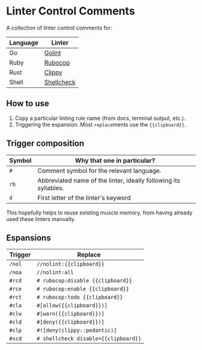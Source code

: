 # Linter Control Comments

A collection of linter control comments for:

Language | Linter
-- | --
Go | [Golint](https://golangci-lint.run/)
Ruby | [Rubocop](https://rubocop.org)
Rust | [Clippy](https://doc.rust-lang.org/stable/clippy/)
Shell | [Shellcheck](https://www.shellcheck.net/)

## How to use

1. Copy a particular linting rule name (from docs, terminal output, etc.).
1. Triggering the espansion. Most `replace`ments use the `{{clipboard}}`.

## Trigger composition

Symbol | Why that one in particular?
-- | --
`#` | Comment symbol for the relevant language.
`rb` | Abbreviated name of the linter, ideally following its syllables.
`d` | First letter of the linter's keyword

This hopefully helps to reuse existing muscle memory,
from having already used these linters manually.

## Espansions

Trigger | Replace
-- | --
`/nol` | `//nolint:{{clipboard}}`
`/noa` | `//nolint:all`
`#rcd` | `# rubocop:disable {{clipboard}}`
`#rce` | `# rubocop:enable {{clipboard}}`
`#rct` | `# rubocop:todo {{clipboard}}`
`#cla` | `#[allow({{clipboard}})]`
`#clw` | `#[warn({{clipboard}})]`
`#cld` | `#[deny({{clipboard}})]`
`#clp` | `#![deny(clippy::pedantic)]`
`#scd` | `# shellcheck disable={{clipboard}}`
